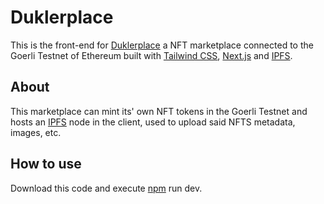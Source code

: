 # Duklerplace

This is the front-end for [Duklerplace](https://duklerplace.vercel.app/) a NFT marketplace connected to the Goerli Testnet of Ethereum built with [Tailwind CSS](https://tailwindcss.com/), [Next.js](https://nextjs.org/) and [IPFS](https://ipfs.tech/). 

## About

This marketplace can mint its' own NFT tokens in the Goerli Testnet and hosts an [IPFS](https://ipfs.tech/) node in the client, used to upload said NFTS metadata, images, etc.


## How to use

Download this code and execute [npm](https://docs.npmjs.com/cli/init) run dev.
